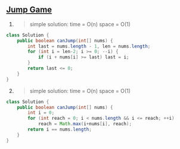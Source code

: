 ## [Jump Game](https://leetcode.com/problems/jump-game/description/)

1. > simple solution: time = O(n) space = O(1)

```java
class Solution {
    public boolean canJump(int[] nums) {
        int last = nums.length - 1, len = nums.length;
        for (int i = len-2; i >= 0; --i) {
            if (i + nums[i] >= last) last = i;
        }
        return last <= 0;
    }
}
```

2. > simple solution: time = O(n) space = O(1)

```java
class Solution {
    public boolean canJump(int[] nums) {
        int i = 0;
        for (int reach = 0; i < nums.length && i <= reach; ++i)
            reach = Math.max(i+nums[i], reach);
        return i == nums.length;
    }
}
```

